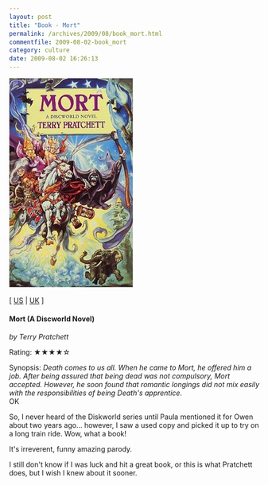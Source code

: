 ```yaml
---
layout: post
title: "Book - Mort"
permalink: /archives/2009/08/book_mort.html
commentfile: 2009-08-02-book_mort
category: culture
date: 2009-08-02 16:26:13
---
```


<img class="photo right" src="/assets/images/0552131067.jpg" width="250" alt="Mort (A Discworld Novel) cover" />

\[ [US](http://www.amazon.com/o/asin/0552131067) | [UK](http://www.amazon.co.uk/o/asin/0552131067) \]

#### Mort (A Discworld Novel)

<em>by Terry Pratchett</em>

Rating: ★★★★☆

<div class="book_synopsis" markdown="1">
Synopsis: <em>Death comes to us all. When he came to Mort, he offered him a job. After being assured that being dead was not compulsory, Mort accepted. However, he soon found that romantic longings did not mix easily with the responsibilities of being Death's apprentice.</em>

</div>
OK

So, I never heard of the Diskworld series until Paula mentioned it for Owen about two years ago... however, I saw a used copy and picked it up to try on a long train ride. Wow, what a book!

It's irreverent, funny amazing parody.

I still don't know if I was luck and hit a great book, or this is what Pratchett does, but I wish I knew about it sooner.
